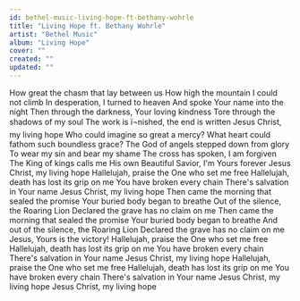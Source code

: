 ```yaml
---
id: bethel-music-living-hope-ft-bethany-wohrle
title: "Living Hope ft. Bethany Wohrle"
artist: "Bethel Music"
album: "Living Hope"
cover: ""
created: ""
updated: ""
---
```


How great the chasm that lay between us
How high the mountain I could not climb
In desperation, I turned to heaven
And spoke Your name into the night
Then through the darkness, Your loving kindness
Tore through the shadows of my soul
The work is ï¬nished, the end is written
Jesus Christ, my living hope
Who could imagine so great a mercy?
What heart could fathom such boundless grace?
The God of angels stepped down from glory
To wear my sin and bear my shame
The cross has spoken, I am forgiven
The King of kings calls me His own
Beautiful Savior, I'm Yours forever
Jesus Christ, my living hope
Hallelujah, praise the One who set me free
Hallelujah, death has lost its grip on me
You have broken every chain
There's salvation in Your name
Jesus Christ, my living hope
Then came the morning that sealed the promise
Your buried body began to breathe
Out of the silence, the Roaring Lion
Declared the grave has no claim on me
Then came the morning that sealed the promise
Your buried body began to breathe
And out of the silence, the Roaring Lion
Declared the grave has no claim on me
Jesus, Yours is the victory!
Hallelujah, praise the One who set me free
Hallelujah, death has lost its grip on me
You have broken every chain
There's salvation in Your name
Jesus Christ, my living hope
Hallelujah, praise the One who set me free
Hallelujah, death has lost its grip on me
You have broken every chain
There's salvation in Your name
Jesus Christ, my living hope
Jesus Christ, my living hope